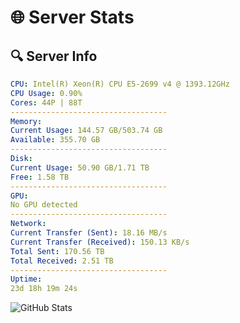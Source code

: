 # 🌐 Server Stats
## 🔍 Server Info
```yaml
CPU: Intel(R) Xeon(R) CPU E5-2699 v4 @ 1393.12GHz
CPU Usage: 0.90%
Cores: 44P | 88T
-----------------------------------
Memory:
Current Usage: 144.57 GB/503.74 GB
Available: 355.70 GB
-----------------------------------
Disk:
Current Usage: 50.90 GB/1.71 TB
Free: 1.58 TB
-----------------------------------
GPU:
No GPU detected
-----------------------------------
Network:
Current Transfer (Sent): 18.16 MB/s
Current Transfer (Received): 150.13 KB/s
Total Sent: 170.56 TB
Total Received: 2.51 TB
-----------------------------------
Uptime:
23d 18h 19m 24s
```
![GitHub Stats](https://img.shields.io/badge/Updated-2025-03-03_17:02:42-blue)